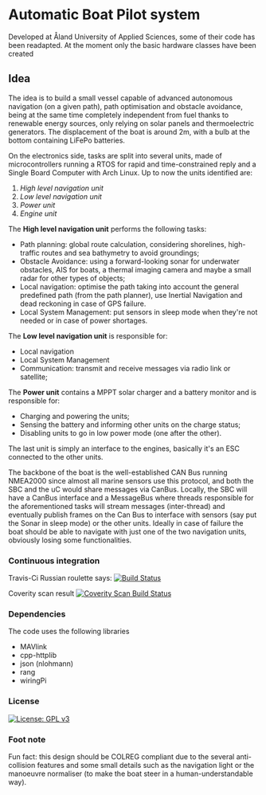 # Automatic Boat Pilot system
Developed at Åland University of Applied Sciences, some of their code has been readapted. At the moment only the basic hardware classes have been created

## Idea ##

The idea is to build a small vessel capable of advanced autonomous navigation (on a given path), path optimisation and obstacle avoidance, being at the same time completely independent from fuel thanks to renewable energy sources, only relying on solar panels and thermoelectric generators.
The displacement of the boat is around 2m, with a bulb at the bottom containing LiFePo batteries.

On the electronics side, tasks are split into several units, made of microcontrollers running a RTOS for rapid and time-constrained reply and a Single Board Computer with Arch Linux.
Up to now the units identified are:

 1. *High level navigation unit*
 2. *Low level navigation unit*
 3. *Power unit*
 4. *Engine unit*

The **High level navigation unit** performs the following tasks:

 - Path planning: global route calculation, considering shorelines, high-traffic routes and sea bathymetry to avoid groundings;
 - Obstacle Avoidance: using a forward-looking sonar for underwater obstacles, AIS for boats, a thermal imaging camera and maybe a small radar for other types of objects;
 - Local navigation: optimise the path taking into account the general predefined path (from the path planner), use Inertial Navigation and dead reckoning in case of GPS failure.
 - Local System Management: put sensors in sleep mode when they're not needed or in case of power shortages.

The **Low level navigation unit** is responsible for:

 - Local navigation
 - Local System Management
 - Communication: transmit and receive messages via radio link or satellite;

The **Power unit** contains a MPPT solar charger and a battery monitor and is responsible for:
 - Charging and powering the units;
 - Sensing the battery and informing other units on the charge status;
 - Disabling units to go in low power mode (one after the other).

The last unit is simply an interface to the engines, basically it's an ESC connected to the other units.

The backbone of the boat is the well-established CAN Bus running NMEA2000 since almost all marine sensors use this protocol, and both the SBC and the uC would share messages via CanBus.
Locally, the SBC will have a CanBus interface and a MessageBus where threads responsible for the aforementioned tasks will stream messages (inter-thread) and eventually publish frames on the Can Bus to interface with sensors (say put the Sonar in sleep mode) or the other units.
Ideally in case of failure the boat should be able to navigate with just one of the two navigation units, obviously losing some functionalities.

### Continuous integration ###
Travis-Ci Russian roulette says:
[![Build Status](https://travis-ci.org/grcasanova/SeaWalker.svg?branch=master)](https://travis-ci.org/grcasanova/SeaWalker)

Coverity scan result
<a href="https://scan.coverity.com/projects/grcasanova-seawalker">
  <img alt="Coverity Scan Build Status"
       src="https://scan.coverity.com/projects/16664/badge.svg"/>
</a>

### Dependencies
The code uses the following libraries
- MAVlink
- cpp-httplib
- json (nlohmann)
- rang
- wiringPi

### License
[![License: GPL v3](https://img.shields.io/badge/License-GPL%20v3-blue.svg)](https://www.gnu.org/licenses/gpl-3.0)

### Foot note ###
Fun fact: this design should be COLREG compliant due to the several anti-collision features and some small details such as the navigation light or the manoeuvre normaliser (to make the boat steer in a human-understandable way).
